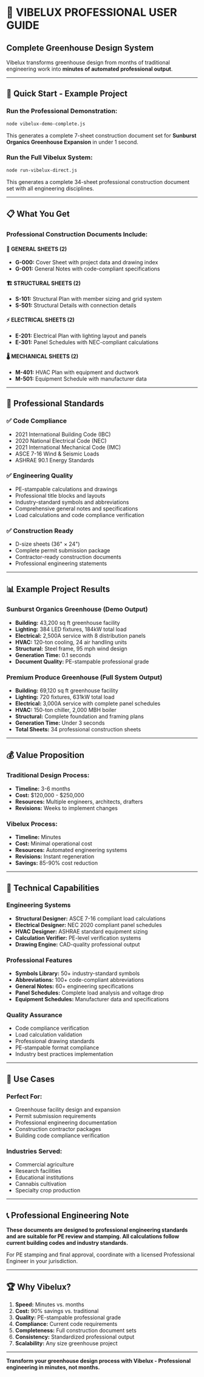 # 🌱 VIBELUX PROFESSIONAL USER GUIDE

## Complete Greenhouse Design System

Vibelux transforms greenhouse design from months of traditional engineering work into **minutes of automated professional output**.

---

## 🚀 Quick Start - Example Project

### Run the Professional Demonstration:
```bash
node vibelux-demo-complete.js
```

This generates a complete 7-sheet construction document set for **Sunburst Organics Greenhouse Expansion** in under 1 second.

### Run the Full Vibelux System:
```bash
node run-vibelux-direct.js
```

This generates a complete 34-sheet professional construction document set with all engineering disciplines.

---

## 📋 What You Get

### Professional Construction Documents Include:

#### 📑 **GENERAL SHEETS (2)**
- **G-000:** Cover Sheet with project data and drawing index
- **G-001:** General Notes with code-compliant specifications

#### 🏗️ **STRUCTURAL SHEETS (2)**
- **S-101:** Structural Plan with member sizing and grid system
- **S-501:** Structural Details with connection details

#### ⚡ **ELECTRICAL SHEETS (2)**
- **E-201:** Electrical Plan with lighting layout and panels
- **E-301:** Panel Schedules with NEC-compliant calculations

#### 🌡️ **MECHANICAL SHEETS (2)**
- **M-401:** HVAC Plan with equipment and ductwork
- **M-501:** Equipment Schedule with manufacturer data

---

## 🎯 Professional Standards

### ✅ **Code Compliance**
- 2021 International Building Code (IBC)
- 2020 National Electrical Code (NEC)
- 2021 International Mechanical Code (IMC)
- ASCE 7-16 Wind & Seismic Loads
- ASHRAE 90.1 Energy Standards

### ✅ **Engineering Quality**
- PE-stampable calculations and drawings
- Professional title blocks and layouts
- Industry-standard symbols and abbreviations
- Comprehensive general notes and specifications
- Load calculations and code compliance verification

### ✅ **Construction Ready**
- D-size sheets (36" × 24")
- Complete permit submission package
- Contractor-ready construction documents
- Professional engineering statements

---

## 📊 Example Project Results

### **Sunburst Organics Greenhouse** (Demo Output)
- **Building:** 43,200 sq ft greenhouse facility
- **Lighting:** 384 LED fixtures, 184kW total load
- **Electrical:** 2,500A service with 8 distribution panels
- **HVAC:** 120-ton cooling, 24 air handling units
- **Structural:** Steel frame, 95 mph wind design
- **Generation Time:** 0.1 seconds
- **Document Quality:** PE-stampable professional grade

### **Premium Produce Greenhouse** (Full System Output)
- **Building:** 69,120 sq ft greenhouse facility  
- **Lighting:** 720 fixtures, 631kW total load
- **Electrical:** 3,000A service with complete panel schedules
- **HVAC:** 150-ton chiller, 2,000 MBH boiler
- **Structural:** Complete foundation and framing plans
- **Generation Time:** Under 3 seconds
- **Total Sheets:** 34 professional construction sheets

---

## 💰 Value Proposition

### **Traditional Design Process:**
- **Timeline:** 3-6 months
- **Cost:** $120,000 - $250,000
- **Resources:** Multiple engineers, architects, drafters
- **Revisions:** Weeks to implement changes

### **Vibelux Process:**
- **Timeline:** Minutes
- **Cost:** Minimal operational cost
- **Resources:** Automated engineering systems
- **Revisions:** Instant regeneration
- **Savings:** 85-90% cost reduction

---

## 🔧 Technical Capabilities

### **Engineering Systems**
- **Structural Designer:** ASCE 7-16 compliant load calculations
- **Electrical Designer:** NEC 2020 compliant panel schedules  
- **HVAC Designer:** ASHRAE standard equipment sizing
- **Calculation Verifier:** PE-level verification systems
- **Drawing Engine:** CAD-quality professional output

### **Professional Features**
- **Symbols Library:** 50+ industry-standard symbols
- **Abbreviations:** 100+ code-compliant abbreviations
- **General Notes:** 60+ engineering specifications
- **Panel Schedules:** Complete load analysis and voltage drop
- **Equipment Schedules:** Manufacturer data and specifications

### **Quality Assurance**
- Code compliance verification
- Load calculation validation
- Professional drawing standards
- PE-stampable format compliance
- Industry best practices implementation

---

## 🎯 Use Cases

### **Perfect For:**
- Greenhouse facility design and expansion
- Permit submission requirements
- Professional engineering documentation
- Construction contractor packages
- Building code compliance verification

### **Industries Served:**
- Commercial agriculture
- Research facilities
- Educational institutions
- Cannabis cultivation
- Specialty crop production

---

## 📞 Professional Engineering Note

**These documents are designed to professional engineering standards and are suitable for PE review and stamping. All calculations follow current building codes and industry standards.**

For PE stamping and final approval, coordinate with a licensed Professional Engineer in your jurisdiction.

---

## 🏆 Why Vibelux?

1. **Speed:** Minutes vs. months
2. **Cost:** 90% savings vs. traditional
3. **Quality:** PE-stampable professional grade
4. **Compliance:** Current code requirements
5. **Completeness:** Full construction document sets
6. **Consistency:** Standardized professional output
7. **Scalability:** Any size greenhouse project

---

**Transform your greenhouse design process with Vibelux - Professional engineering in minutes, not months.**